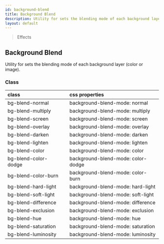 ```yaml
---
id: background-blend
title: Background Blend
description: Utility for sets the blending mode of each background layer (color or image).
layout: default
---
```


> Effects

## Background Blend

Utility for sets the blending mode of each background layer (color or image).

### Class

| <span class="px-3 py-1 text-white bg-charcoal-100 rounded-full">class</span> | | <span class="px-3 py-1 text-white bg-charcoal-100 rounded-full">css properties</span> |
|:--|:--|:--|
| bg-blend-normal |  | background-blend-mode: normal |
| bg-blend-multiply |  | background-blend-mode: multiply |
| bg-blend-screen |  | background-blend-mode: screen |
| bg-blend-overlay |  | background-blend-mode: overlay |
| bg-blend-darken |  | background-blend-mode: darken |
| bg-blend-lighten |  | background-blend-mode: lighten |
| bg-blend-color |  | background-blend-mode: color |
| bg-blend-color-dodge |  | background-blend-mode: color-dodge |
| bg-blend-color-burn |  | background-blend-mode: color-burn |
| bg-blend-hard-light |  | background-blend-mode: hard-light |
| bg-blend-soft-light |  | background-blend-mode: soft-light |
| bg-blend-difference |  | background-blend-mode: difference |
| bg-blend-exclusion |  | background-blend-mode: exclusion |
| bg-blend-hue |  | background-blend-mode: hue |
| bg-blend-saturation |  | background-blend-mode: saturation |
| bg-blend-luminosity |  | background-blend-mode: luminosity |
